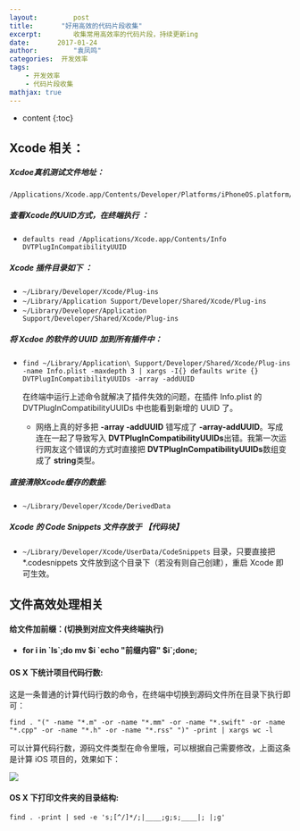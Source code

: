 ```yaml
---
layout:     	post
title:       "好用高效的代码片段收集"
excerpt: 		收集常用高效率的代码片段，持续更新ing
date:     	2017-01-24
author:     	"袁凤鸣"
categories:  开发效率
tags:
    - 开发效率
    - 代码片段收集
mathjax: true
---
```


* content
{:toc}

## Xcode 相关：
##### Xcdoe真机测试文件地址：
    /Applications/Xcode.app/Contents/Developer/Platforms/iPhoneOS.platform/DeviceSupport

##### 查看Xcode的UUID方式，在终端执行 ：
- `defaults read /Applications/Xcode.app/Contents/Info DVTPlugInCompatibilityUUID`

##### Xcode 插件目录如下 ：
- `~/Library/Developer/Xcode/Plug-ins `
- `~/Library/Application Support/Developer/Shared/Xcode/Plug-ins`
- `~/Library/Developer/Application Support/Developer/Shared/Xcode/Plug-ins`





##### 将 Xcdoe 的软件的 UUID 加到所有插件中：
- `find ~/Library/Application\ Support/Developer/Shared/Xcode/Plug-ins -name Info.plist -maxdepth 3 | xargs -I{} defaults write {} DVTPlugInCompatibilityUUIDs -array -addUUID`

	在终端中运行上述命令就解决了插件失效的问题，在插件 Info.plist 的 DVTPlugInCompatibilityUUIDs 中也能看到新增的 UUID 了。
	- 网络上真的好多把 **-array -addUUID** 错写成了 **-array-addUUID**。写成连在一起了导致写入 **DVTPlugInCompatibilityUUIDs**出错。我第一次运行网友这个错误的方式时直接把 **DVTPlugInCompatibilityUUIDs**数组变成了 **string**类型。

##### 直接清除Xcode缓存的数据:
- `~/Library/Developer/Xcode/DerivedData`

##### Xcode 的 Code Snippets 文件存放于   【代码块】
- `~/Library/Developer/Xcode/UserData/CodeSnippets`  目录，只要直接把 *.codesnippets 文件放到这个目录下（若没有则自己创建），重启 Xcode 即可生效。

## 文件高效处理相关

#### 给文件加前缀：(切换到对应文件夹终端执行)
- **for i in \`ls\`;do mv $i \`echo "前缀内容" $i\`;done;**

#### OS X 下统计项目代码行数:

这是一条普通的计算代码行数的命令，在终端中切换到源码文件所在目录下执行即可：


	find . "(" -name "*.m" -or -name "*.mm" -or -name "*.swift" -or -name "*.cpp" -or -name "*.h" -or -name "*.rss" ")" -print | xargs wc -l
	
	
可以计算代码行数，源码文件类型在命令里哦，可以根据自己需要修改，上面这条是计算 iOS 项目的，效果如下：

![](https://www.eyrefree.org/images/Wrap-Count-1.png)

#### OS X 下打印文件夹的目录结构:
	find . -print | sed -e 's;[^/]*/;|____;g;s;____|; |;g'

